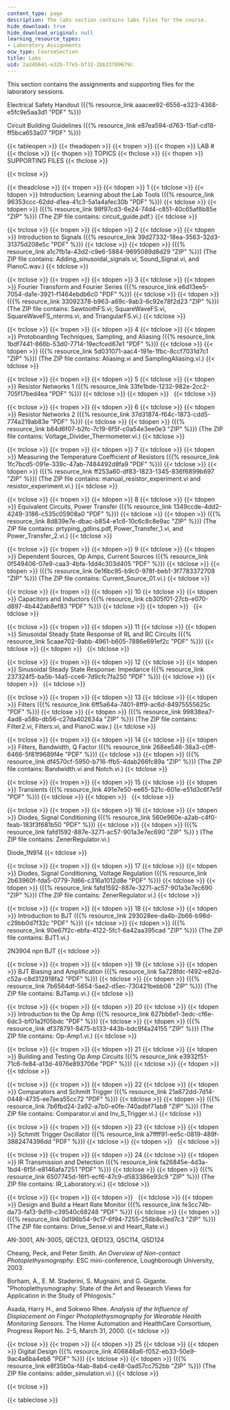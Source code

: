```yaml
---
content_type: page
description: The labs section contains labs files for the course.
hide_download: true
hide_download_original: null
learning_resource_types:
- Laboratory Assignments
ocw_type: CourseSection
title: Labs
uid: 2a24b641-e32b-77e5-bf32-2bb33f09679c
---
```


This section contains the assignments and supporting files for the laboratory sessions.

Electrical Safety Handout ({{% resource_link aaacee92-6556-e323-4368-e5fc9e5aa3d1 "PDF" %}})

Circuit Building Guidelines ({{% resource_link e87ea594-d763-15af-cd18-ff5bca653a07 "PDF" %}})

{{< tableopen >}}
{{< theadopen >}}
{{< tropen >}}
{{< thopen >}}
LAB #
{{< thclose >}}
{{< thopen >}}
TOPICS
{{< thclose >}}
{{< thopen >}}
SUPPORTING FILES
{{< thclose >}}

{{< trclose >}}

{{< theadclose >}}
{{< tropen >}}
{{< tdopen >}}
1
{{< tdclose >}}
{{< tdopen >}}
Introduction; Learning about the Lab Tools ({{% resource_link 96353ccc-62dd-d1ea-41c3-5a1a4afec30b "PDF" %}})
{{< tdclose >}}
{{< tdopen >}}
({{% resource_link 98f97cd3-6e24-74d4-c851-40c65af8b85e "ZIP" %}}) (The ZIP file contains: circuit\_guide.pdf.)
{{< tdclose >}}

{{< trclose >}}
{{< tropen >}}
{{< tdopen >}}
2
{{< tdclose >}}
{{< tdopen >}}
Introduction to Signals ({{% resource_link 39d27332-18ea-3563-32d3-31375d208e5c "PDF" %}})
{{< tdclose >}}
{{< tdopen >}}
({{% resource_link a1c7fb1a-43d2-c9e6-5884-9695089d8d29 "ZIP" %}}) (The ZIP file contains: Adding\_sinusoidal\_signals.vi, Sound\_Signal.vi, and PianoC.wav.)
{{< tdclose >}}

{{< trclose >}}
{{< tropen >}}
{{< tdopen >}}
3
{{< tdclose >}}
{{< tdopen >}}
Fourier Transform and Fourier Series ({{% resource_link e6d13ee5-7054-da1e-3921-f1464ebdb6c0 "PDF" %}})
{{< tdclose >}}
{{< tdopen >}}
({{% resource_link 33092378-b963-a69c-9ab3-6c92e78f2d23 "ZIP" %}}) (The ZIP file contains: SawtoothFS.vi, SquareWaveFS.vi, SquareWaveFS\_nterms.vi, and TriangularFS.vi.)
{{< tdclose >}}

{{< trclose >}}
{{< tropen >}}
{{< tdopen >}}
4
{{< tdclose >}}
{{< tdopen >}}
Protoboarding Techniques, Sampling, and Aliasing ({{% resource_link 1bdf7441-866b-53d0-7714-19ecfced67e1 "PDF" %}})
{{< tdclose >}}
{{< tdopen >}}
({{% resource_link 5d031071-aac4-191e-1fbc-8ccf7031d7c1 "ZIP" %}}) (The ZIP file contains: Aliasing.vi and SamplingAliasing.vi.)
{{< tdclose >}}

{{< trclose >}}
{{< tropen >}}
{{< tdopen >}}
5
{{< tdclose >}}
{{< tdopen >}}
Resistor Networks 1 ({{% resource_link 33fe1bde-1232-982e-2cc2-705f17bed4ea "PDF" %}})
{{< tdclose >}}
{{< tdopen >}}
 
{{< tdclose >}}

{{< trclose >}}
{{< tropen >}}
{{< tdopen >}}
6
{{< tdclose >}}
{{< tdopen >}}
Resistor Networks 2 ({{% resource_link 37d31874-f64c-1873-cdd5-774a219ab83e "PDF" %}})
{{< tdclose >}}
{{< tdopen >}}
({{% resource_link b84d6f07-b2fc-7c19-6f5f-c0a54e3ee0e3 "ZIP" %}}) (The ZIP file contains: Voltage\_Divider\_Thermometer.vi.)
{{< tdclose >}}

{{< trclose >}}
{{< tropen >}}
{{< tdopen >}}
7
{{< tdclose >}}
{{< tdopen >}}
Measuring the Temperature Coefficient of Resistors ({{% resource_link 1fc7bcd5-091e-339c-47ab-7484492d8fa9 "PDF" %}})
{{< tdclose >}}
{{< tdopen >}}
({{% resource_link ff253a60-df83-1823-1345-836f6899b697 "ZIP" %}}) (The ZIP file contains: manual\_resistor\_experiment.vi and resistor\_experiment.vi.)
{{< tdclose >}}

{{< trclose >}}
{{< tropen >}}
{{< tdopen >}}
8
{{< tdclose >}}
{{< tdopen >}}
Equivalent Circuits, Power Transfer ({{% resource_link 1349ccde-4dd2-4249-3186-c535c05908a0 "PDF" %}})
{{< tdclose >}}
{{< tdopen >}}
({{% resource_link 8d839e7e-dbac-b854-e1c6-10c6c8c8e9ac "ZIP" %}}) (The ZIP file contains: prtyping\_gdlins.pdf, Power\_Transfer\_1.vi, and Power\_Transfer\_2.vi.)
{{< tdclose >}}

{{< trclose >}}
{{< tropen >}}
{{< tdopen >}}
9
{{< tdclose >}}
{{< tdopen >}}
Dependent Sources, Op Amps, Current Sources ({{% resource_link 0f549406-07e9-caa3-4bfa-1dd4c303d405 "PDF" %}})
{{< tdclose >}}
{{< tdopen >}}
({{% resource_link 0e16bc95-b9c0-978f-beb1-3f7783372708 "ZIP" %}}) (The ZIP file contains: Current\_Source\_01.vi.)
{{< tdclose >}}

{{< trclose >}}
{{< tropen >}}
{{< tdopen >}}
10
{{< tdclose >}}
{{< tdopen >}}
Capacitors and Inductors ({{% resource_link cb305f01-27cb-e070-d897-4b442ab8ef83 "PDF" %}})
{{< tdclose >}}
{{< tdopen >}}
 
{{< tdclose >}}

{{< trclose >}}
{{< tropen >}}
{{< tdopen >}}
11
{{< tdclose >}}
{{< tdopen >}}
Sinusoidal Steady State Response of RL and RC Circuits ({{% resource_link 5caae702-9abb-4961-b605-7886e691ef2c "PDF" %}})
{{< tdclose >}}
{{< tdopen >}}
 
{{< tdclose >}}

{{< trclose >}}
{{< tropen >}}
{{< tdopen >}}
12
{{< tdclose >}}
{{< tdopen >}}
Sinusoidal Steady State Response: Impedance ({{% resource_link 237324f5-ba5b-14a5-cce6-7d9cfc7fa250 "PDF" %}})
{{< tdclose >}}
{{< tdopen >}}
 
{{< tdclose >}}

{{< trclose >}}
{{< tropen >}}
{{< tdopen >}}
13
{{< tdclose >}}
{{< tdopen >}}
Filters ({{% resource_link 6ff5a64a-7401-8ff9-ac6d-84975555625c "PDF" %}})
{{< tdclose >}}
{{< tdopen >}}
({{% resource_link 99838ea7-4ad8-a58b-db56-c27da402634a "ZIP" %}}) (The ZIP file contains: Filter2.vi, Filters.vi, and PianoC.wav.)
{{< tdclose >}}

{{< trclose >}}
{{< tropen >}}
{{< tdopen >}}
14
{{< tdclose >}}
{{< tdopen >}}
Filters, Bandwidth, Q Factor ({{% resource_link 268ee546-38a3-c0ff-6466-5f81f9689f4e "PDF" %}})
{{< tdclose >}}
{{< tdopen >}}
({{% resource_link df4570cf-5950-b716-ffb5-4dab266fc89a "ZIP" %}}) (The ZIP file contains: Bandwidth.vi and Notch.vi.)
{{< tdclose >}}

{{< trclose >}}
{{< tropen >}}
{{< tdopen >}}
15
{{< tdclose >}}
{{< tdopen >}}
Transients ({{% resource_link 491e7e50-ee65-521c-601e-e51d3c6f7e5f "PDF" %}})
{{< tdclose >}}
{{< tdopen >}}
 
{{< tdclose >}}

{{< trclose >}}
{{< tropen >}}
{{< tdopen >}}
16
{{< tdclose >}}
{{< tdopen >}}
Diodes, Signal Conditioning ({{% resource_link 560e960e-a2ab-c4f0-feab-183f3f681b50 "PDF" %}})
{{< tdclose >}}
{{< tdopen >}}
({{% resource_link fafd1592-887e-3271-ac57-901a3e7ec690 "ZIP" %}} ) (The ZIP file contains: ZenerRegulator.vi.)  
  
Diode\_1N914
{{< tdclose >}}

{{< trclose >}}
{{< tropen >}}
{{< tdopen >}}
17
{{< tdclose >}}
{{< tdopen >}}
Diodes, Signal Conditioning, Voltage Regulation ({{% resource_link 2b63960f-fda5-0779-7d66-c316a1012d8e "PDF" %}})
{{< tdclose >}}
{{< tdopen >}}
({{% resource_link fafd1592-887e-3271-ac57-901a3e7ec690 "ZIP" %}}) (The ZIP file contains: ZenerRegulator.vi.)
{{< tdclose >}}

{{< trclose >}}
{{< tropen >}}
{{< tdopen >}}
18
{{< tdclose >}}
{{< tdopen >}}
Introduction to BJT ({{% resource_link 293028ee-da4b-2b66-b98d-c29bb0d7f32c "PDF" %}})
{{< tdclose >}}
{{< tdopen >}}
({{% resource_link 90e67f2c-ebfa-4122-5fc1-6a42aa395cad "ZIP" %}}) (The ZIP file contains: BJT1.vi.)  
  
2N3904 npn BJT
{{< tdclose >}}

{{< trclose >}}
{{< tropen >}}
{{< tdopen >}}
19
{{< tdclose >}}
{{< tdopen >}}
BJT Biasing and Amplification ({{% resource_link 5a728fdc-f492-e82d-c52a-c8d312918fa2 "PDF" %}})
{{< tdclose >}}
{{< tdopen >}}
({{% resource_link 7b6564df-5654-5ae2-d5ec-730421bebb06 "ZIP" %}}) (The ZIP file contains: BJTamp.vi.)
{{< tdclose >}}

{{< trclose >}}
{{< tropen >}}
{{< tdopen >}}
20
{{< tdclose >}}
{{< tdopen >}}
Introduction to the Op Amp ({{% resource_link 627bb6e1-3edc-cf6e-6dc3-bf01a2f05bdc "PDF" %}})
{{< tdclose >}}
{{< tdopen >}}
({{% resource_link df378791-8475-b133-443b-bdc9f4a24155 "ZIP" %}}) (The ZIP file contains: Op-Amp1.vi.)
{{< tdclose >}}

{{< trclose >}}
{{< tropen >}}
{{< tdopen >}}
21
{{< tdclose >}}
{{< tdopen >}}
Building and Testing Op Amp Circuits ({{% resource_link e3932f51-71c6-fe84-a13d-4976e893706e "PDF" %}})
{{< tdclose >}}
{{< tdopen >}}
 
{{< tdclose >}}

{{< trclose >}}
{{< tropen >}}
{{< tdopen >}}
22
{{< tdclose >}}
{{< tdopen >}}
Comparators and Schmitt Trigger ({{% resource_link 21a872dd-7d14-0448-4735-ee7aea55cc72 "PDF" %}})
{{< tdclose >}}
{{< tdopen >}}
({{% resource_link 7b6fbd24-2a92-a7b0-e0fe-740adbf71ab8 "ZIP" %}}) (The ZIP file contains: Comparator.vi and Inv\_S\_Trigger.vi.)
{{< tdclose >}}

{{< trclose >}}
{{< tropen >}}
{{< tdopen >}}
23
{{< tdclose >}}
{{< tdopen >}}
Schmitt Trigger Oscillator ({{% resource_link a7ffff91-ee5c-0819-489f-3882474396dd "PDF" %}})
{{< tdclose >}}
{{< tdopen >}}
 
{{< tdclose >}}

{{< trclose >}}
{{< tropen >}}
{{< tdopen >}}
24
{{< tdclose >}}
{{< tdopen >}}
IR Transmission and Detection ({{% resource_link fa26845e-4d3a-1bd4-6f5f-e8146afa7251 "PDF" %}})
{{< tdclose >}}
{{< tdopen >}}
({{% resource_link 6507745d-16f1-ecf6-47c9-d583386e93c9 "ZIP" %}}) (The ZIP file contains: IR\_Laboratory.vi.)
{{< tdclose >}}

{{< trclose >}}
{{< tropen >}}
{{< tdopen >}}
 
{{< tdclose >}}
{{< tdopen >}}
Design and Build a Heart Rate Monitor ({{% resource_link fe3cc74b-da73-fa13-9d19-c39540c68248 "PDF" %}})
{{< tdclose >}}
{{< tdopen >}}
({{% resource_link 0d196b54-9c17-6f94-7255-256b8c9ed7c3 "ZIP" %}}) (The ZIP file contains: Drive\_Sense.vi and Heart\_Rate.vi.)  
  
AN-3001, AN-3005, QEC123, QED123, QSC114, QSD124  
  
Cheang, Peck, and Peter Smith. _An Overview of Non-contact Photoplethysmography_. ESC mini-conference, Loughborough University, 2003.  
  
Borham, A., E. M. Staderini, S. Mugnaini, and G. Gigante. "Photoplethysmography: State of the Art and Research Views for Application in the Study of Phlogosis."  
  
Asada, Harry H., and Sokwoo Rhee. _Analysis of the Influence of Displacement on Finger Photoplethysmography for Wearable Health Monitoring Sensors_. The Home Automation and HealthCare Consortium, Progress Report No. 2-5, March 31, 2000.
{{< tdclose >}}

{{< trclose >}}
{{< tropen >}}
{{< tdopen >}}
25
{{< tdclose >}}
{{< tdopen >}}
Digital Design ({{% resource_link 406846a6-f052-eb33-50e9-9ac4a6ba4eb8 "PDF" %}})
{{< tdclose >}}
{{< tdopen >}}
({{% resource_link e8f35b0a-f4ab-8ab4-ce48-0ad57cc752bb "ZIP" %}}) (The ZIP file contains: adder\_simulation.vi.)
{{< tdclose >}}

{{< trclose >}}

{{< tableclose >}}